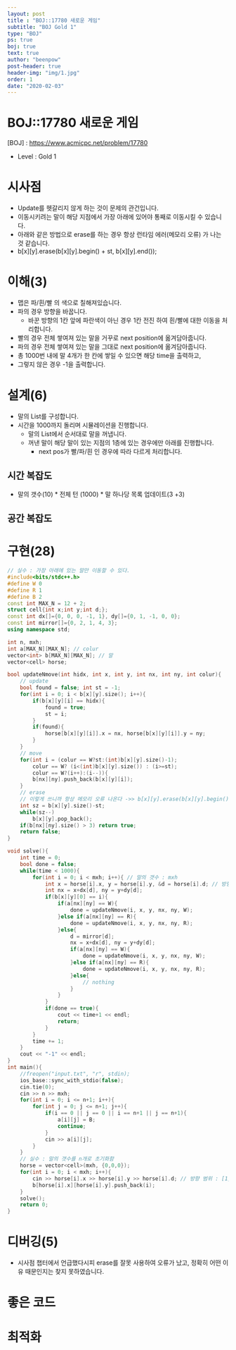 ```yaml
---
layout: post
title : "BOJ::17780 새로운 게임"
subtitle: "BOJ Gold 1"
type: "BOJ"
ps: true
boj: true
text: true
author: "beenpow"
post-header: true
header-img: "img/1.jpg"
order: 1
date: "2020-02-03"
---
```


# BOJ::17780 새로운 게임
[BOJ] : <https://www.acmicpc.net/problem/17780>
- Level : Gold 1

# 시사점
- Update를 헷갈리지 않게 하는 것이 문제의 관건입니다.
- 이동시키려는 말이 해당 지점에서 가장 아래에 있어야 통째로 이동시킬 수 있습니다.
- 아래와 같은 방법으로 erase를 하는 경우 항상 런타임 에러(메모리 오류) 가 나는 것 같습니다.
- b[x][y].erase(b[x][y].begin() + st, b[x][y].end());

# 이해(3)
- 맵은 파/흰/빨 의 색으로 칠해져있습니다.
- 파의 경우 방향을 바꿉니다.
  - 바꾼 방향의 1칸 앞에 파란색이 아닌 경우 1칸 전진 하여 흰/빨에 대한 이동을 처리합니다.
- 빨의 경우 전체 쌓여져 있는 말을 거꾸로 next position에 옮겨담아줍니다.
- 파의 경우 전체 쌓여져 있는 말을 그대로 next position에 옮겨담아줍니다.
- 총 1000번 내에 말 4개가 한 칸에 쌓일 수 있으면 해당 time을 출력하고,
- 그렇지 않은 경우 -1을 출력합니다.


# 설계(6)
- 말의 List를 구성합니다.
- 시간을 1000까지 돌리며 시뮬레이션을 진행합니다.
  - 말의 List에서 순서대로 말을 꺼냅니다.
  - 꺼낸 말이 해당 말이 있는 지점의 1층에 있는 경우에만 아래를 진행합니다.
    - next pos가 빨/파/흰 인 경우에 따라 다르게 처리합니다.

## 시간 복잡도
- 말의 갯수(10) * 전체 턴 (1000) * 말 하나당 목록 업데이트(3 +3)


## 공간 복잡도

# 구현(28)

```cpp
// 실수 : 가장 아래에 있는 말만 이동할 수 있다.
#include<bits/stdc++.h>
#define W 0
#define R 1
#define B 2
const int MAX_N = 12 + 2;
struct cell{int x;int y;int d;};
const int dx[]={0, 0, 0, -1, 1}, dy[]={0, 1, -1, 0, 0};
const int mirror[]={0, 2, 1, 4, 3};
using namespace std;

int n, mxh;
int a[MAX_N][MAX_N]; // colur
vector<int> b[MAX_N][MAX_N]; // 말
vector<cell> horse;

bool updateNmove(int hidx, int x, int y, int nx, int ny, int colur){
    // update
    bool found = false; int st = -1;
    for(int i = 0; i < b[x][y].size(); i++){
        if(b[x][y][i] == hidx){
            found = true;
            st = i;
        }
        if(found){
            horse[b[x][y][i]].x = nx, horse[b[x][y][i]].y = ny;
        }
    }
    // move
    for(int i = (colur == W?st:(int)b[x][y].size()-1);
        colur == W? (i<(int)b[x][y].size()) : (i>=st);
        colur == W?(i++):(i--)){
        b[nx][ny].push_back(b[x][y][i]);
    }
    // erase
    // 이렇게 쓰니까 항상 메모리 오류 나온다 ->> b[x][y].erase(b[x][y].begin() + st, b[x][y].end());
    int sz = b[x][y].size()-st;
    while(sz--)
        b[x][y].pop_back();
    if(b[nx][ny].size() > 3) return true;
    return false;
}

void solve(){
    int time = 0;
    bool done = false;
    while(time < 1000){
        for(int i = 0; i < mxh; i++){ // 말의 갯수 : mxh
            int x = horse[i].x, y = horse[i].y, &d = horse[i].d; // 방향은 참조
            int nx = x+dx[d], ny = y+dy[d];
            if(b[x][y][0] == i){
                if(a[nx][ny] == W){
                    done = updateNmove(i, x, y, nx, ny, W);
                }else if(a[nx][ny] == R){
                    done = updateNmove(i, x, y, nx, ny, R);
                }else{
                    d = mirror[d];
                    nx = x+dx[d], ny = y+dy[d];
                    if(a[nx][ny] == W){
                        done = updateNmove(i, x, y, nx, ny, W);
                    }else if(a[nx][ny] == R){
                        done = updateNmove(i, x, y, nx, ny, R);
                    }else{
                        // nothing
                    }
                }
            }
            if(done == true){
                cout << time+1 << endl;
                return;
            }
        }
        time += 1;
    }
    cout << "-1" << endl;
}
int main(){
    //freopen("input.txt", "r", stdin);
    ios_base::sync_with_stdio(false);
    cin.tie(0);
    cin >> n >> mxh;
    for(int i = 0; i <= n+1; i++){
        for(int j = 0; j <= n+1; j++){
            if(i == 0 || j == 0 || i == n+1 || j == n+1){
                a[i][j] = B;
                continue;
            }
            cin >> a[i][j];
        }
    }
    // 실수 : 말의 갯수를 n개로 초기화함
    horse = vector<cell>(mxh, {0,0,0});
    for(int i = 0; i < mxh; i++){
        cin >> horse[i].x >> horse[i].y >> horse[i].d; // 방향 범위 : [1,4]
        b[horse[i].x][horse[i].y].push_back(i);
    }
    solve();
    return 0;
}
```

# 디버깅(5)
- 시사점 챕터에서 언급했다시피 erase를 잘못 사용하여 오류가 났고, 정확히 어떤 이유 때문인지는 찾지
  못하였습니다.


# 좋은 코드

# 최적화
